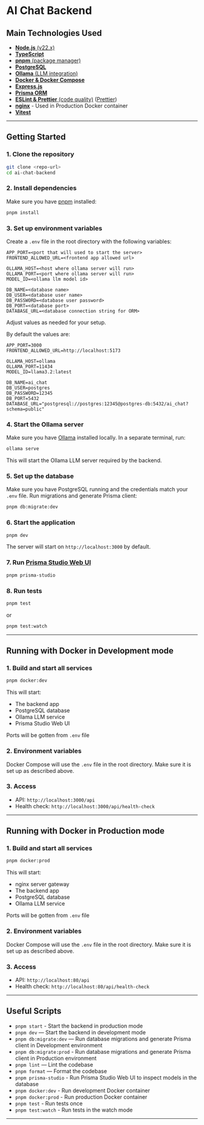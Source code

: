 # AI Chat Backend

## Main Technologies Used

- [**Node.js** (v22.x)](https://nodejs.org/)
- [**TypeScript**](https://www.typescriptlang.org/)
- [**pnpm** (package manager)](https://pnpm.io/)
- [**PostgreSQL**](https://www.postgresql.org/)
- [**Ollama** (LLM integration)](https://ollama.com/)
- [**Docker & Docker Compose**](https://www.docker.com/)
- [**Express.js**](https://expressjs.com/)
- [**Prisma ORM**](https://www.prisma.io/)
- [**ESLint & Prettier** (code quality)](https://eslint.org/) ([Prettier](https://prettier.io/))
- [**nginx**](https://nginx.org/) - Used in Production Docker container
- [**Vitest**](https://vitest.dev/)

---

## Getting Started

### 1. Clone the repository

```bash
git clone <repo-url>
cd ai-chat-backend
```

### 2. Install dependencies

Make sure you have [pnpm](https://pnpm.io/) installed:

```bash
pnpm install
```

### 3. Set up environment variables

Create a `.env` file in the root directory with the following variables:

```env
APP_PORT=<port that will used to start the server>
FRONTEND_ALLOWED_URL=<frontend app allowed url>

OLLAMA_HOST=<host where ollama server will run>
OLLAMA_PORT=<port where ollama server will run>
MODEL_ID=<ollama llm model id>

DB_NAME=<database name>
DB_USER=<database user name>
DB_PASSWORD=<database user password>
DB_PORT=<database port>
DATABASE_URL=<database connection string for ORM>
```

Adjust values as needed for your setup.

By default the values are:

```env
APP_PORT=3000
FRONTEND_ALLOWED_URL=http://localhost:5173

OLLAMA_HOST=ollama
OLLAMA_PORT=11434
MODEL_ID=llama3.2:latest

DB_NAME=ai_chat
DB_USER=postgres
DB_PASSWORD=12345
DB_PORT=5432
DATABASE_URL="postgresql://postgres:12345@postgres-db:5432/ai_chat?schema=public"
```

### 4. Start the Ollama server

Make sure you have [Ollama](https://ollama.com/) installed locally. In a separate terminal, run:

```bash
ollama serve
```

This will start the Ollama LLM server required by the backend.

### 5. Set up the database

Make sure you have PostgreSQL running and the credentials match your `.env` file.
Run migrations and generate Prisma client:

```bash
pnpm db:migrate:dev
```

### 6. Start the application

```bash
pnpm dev
```

The server will start on `http://localhost:3000` by default.

### 7. Run [Prisma Studio Web UI](https://www.prisma.io/docs/orm/tools/prisma-studio)

```bash
pnpm prisma-studio
```

### 8. Run tests

```bash
pnpm test
```

or

```bash
pnpm test:watch
```

---

## Running with Docker in Development mode

### 1. Build and start all services

```bash
pnpm docker:dev
```

This will start:

- The backend app
- PostgreSQL database
- Ollama LLM service
- Prisma Studio Web UI

Ports will be gotten from `.env` file

### 2. Environment variables

Docker Compose will use the `.env` file in the root directory. Make sure it is set up as described above.

### 3. Access

- API: `http://localhost:3000/api`
- Health check: `http://localhost:3000/api/health-check`

---

## Running with Docker in Production mode

### 1. Build and start all services

```bash
pnpm docker:prod
```

This will start:

- nginx server gateway
- The backend app
- PostgreSQL database
- Ollama LLM service

Ports will be gotten from `.env` file

### 2. Environment variables

Docker Compose will use the `.env` file in the root directory. Make sure it is set up as described above.

### 3. Access

- API: `http://localhost:80/api`
- Health check: `http://localhost:80/api/health-check`

---

## Useful Scripts

- `pnpm start` - Start the backend in production mode
- `pnpm dev` — Start the backend in development mode
- `pnpm db:migrate:dev` — Run database migrations and generate Prisma client in Development environment
- `pnpm db:migrate:prod` - Run database migrations and generate Prisma client in Production environment
- `pnpm lint` — Lint the codebase
- `pnpm format` — Format the codebase
- `pnpm prisma-studio` - Run Prisma Studio Web UI to inspect models in the database
- `pnpm docker:dev` - Run development Docker container
- `pnpm docker:prod` - Run production Docker container
- `pnpm test` - Run tests once
- `pnpm test:watch` - Run tests in the watch mode

---
